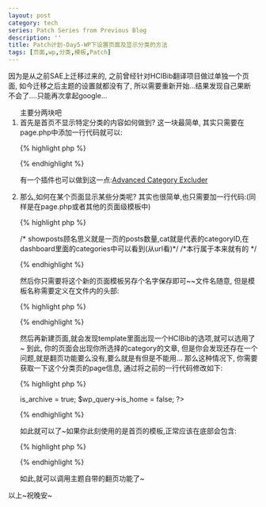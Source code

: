 ```yaml
---
layout: post
category: tech
series: Patch Series from Previous Blog
description: ''
title: Patch计划-Day5-WP下设置页面及显示分类的方法
tags: [页面,wp,分类,模板,Patch]
---
```


因为是从之前SAE上迁移过来的, 之前曾经针对HCIBib翻译项目做过单独一个页面, 如今迁移之后主题的设置就都没有了, 所以需要重新开始...结果发现自己果断不会了....只能再次拿起google...
<ol>主要分两块吧
	<li>首先是首页不显示特定分类的内容如何做到? 这一块最简单, 其实只需要在page.php中添加一行代码就可以:

{% highlight php %}

<?php if ( have_posts() ) : query_posts($query_string .'&cat=-13,-26'); while ( have_posts() ) : the_post(); ?>

{% endhighlight %}

有一个插件也可以做到这一点:<a href="http://wordpress.org/plugins/advanced-category-excluder/" target="_blank">Advanced Category Excluder</a>
</li>
	<li>那么,如何在某个页面显示某些分类呢? 其实也很简单,也只需要加一行代码:(同样是在page.php或者其他的页面级模板中)

{% highlight php %}

<?php query_posts('showposts=5&cat=2'); ?> /* showposts顾名思义就是一页的posts数量,cat就是代表的categoryID,在dashboard里面的categories中可以看到(从url看)*/
<?php if (have_posts()) : ?> /*本行属于本来就有的 */

{% endhighlight %}

然后你只需要将这个新的页面模板另存个名字保存即可~~文件名随意, 但是模板名称需要定义在文件内的头部:

{% highlight php %}

<?php
/* Template Name: HCIBib*/
get_header();
?>

{% endhighlight %}

然后再新建页面,就会发现template里面出现一个HCIBib的选项,就可以选用了~
到此, 你的页面会出现你所选择的category的文章, 但是你会发现还存在一个问题,就是翻页功能要么没有,要么就是有但是不能用...
那么这种情况下, 你需要获取一下这个分类页的page信息, 通过将之前的一行代码修改如下:

{% highlight php %}

<?php
$limit = get_option('posts_per_page');
$paged = (get_query_var('paged')) ? get_query_var('paged') : 1;
query_posts('cat=2&showposts=' . $limit=5 . '&paged=' . $paged);
$wp_query->is_archive = true; $wp_query->is_home = false;
?>

{% endhighlight %}

如此就可以了~如果你此刻使用的是首页的模板,正常应该在底部会包含:

{% highlight php %}

<?php get_template_part('pagination'); ?>

{% endhighlight %}

如此,就可以调用主题自带的翻页功能了~
</li>
</ol>
以上~祝晚安~
